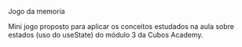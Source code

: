 Jogo da memoria

Mini jogo proposto para aplicar os conceitos estudados na aula sobre estados (uso do useState) do módulo 3 da Cubos Academy.
